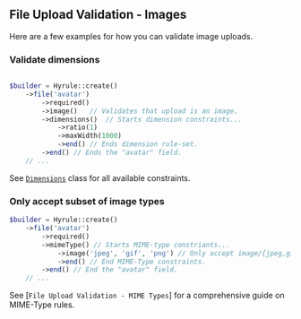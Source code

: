 ## File Upload Validation - Images

Here are a few examples for how you can validate image uploads.

### Validate dimensions

```php

$builder = Hyrule::create()
    ->file('avatar')
        ->required()
        ->image()   // Validates that upload is an image.
        ->dimensions()  // Starts dimension constraints...
            ->ratio(1)
            ->maxWidth(1000)
            ->end() // Ends dimension rule-set.
        ->end() // Ends the "avatar" field.
    // ... 

```

See [`Dimensions`](https://github.com/laravel/framework/blob/9.x/src/Illuminate/Validation/Rules/Dimensions.php) class for all available constraints.

### Only accept subset of image types

```php
$builder = Hyrule::create()
    ->file('avatar')
        ->required()
        ->mimeType() // Starts MIME-type constriants...
            ->image('jpeg', 'gif', 'png') // Only accept image/{jpeg,gif,png}
            ->end() // End MIME-Type constraints.
        ->end() // End the "avatar" field.
    // ... 
```

See [`File Upload Validation - MIME Types`] for a comprehensive guide on MIME-Type rules.